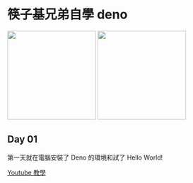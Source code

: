 # 筷子基兄弟自學 deno

<img src="https://scontent-hkt1-1.xx.fbcdn.net/v/t1.0-9/99355501_147527373497381_5278344558575353856_o.png?_nc_cat=108&_nc_sid=8024bb&_nc_ohc=S91c00TH0a0AX9Rwtyr&_nc_ht=scontent-hkt1-1.xx&oh=9985c50dbc916c1b8d746154eff591b2&oe=5EF2F4DA" width="200">

<img src='https://scontent-hkt1-1.xx.fbcdn.net/v/t1.0-9/91534252_132271818356270_2753736818909249536_o.png?_nc_cat=107&_nc_sid=dd9801&_nc_ohc=shWD5QZ4tFgAX8OgVCY&_nc_ht=scontent-hkt1-1.xx&oh=9462a1fc3c5a88b143ebc0fd7b1a970d&oe=5EF0C870' height='200'>

## Day 01

第一天就在電腦安裝了 Deno 的環境和試了 Hello World!

[Youtube 教學](https://youtu.be/1f2XxAtO4ME)